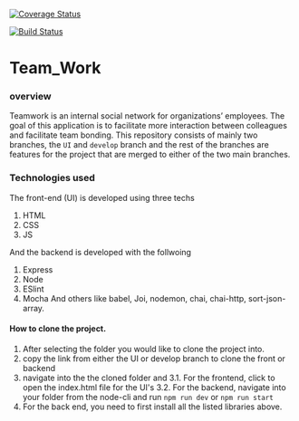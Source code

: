 [![Coverage Status](https://coveralls.io/repos/github/mutabazigakuba/Team_Work/badge.svg?branch=develop)](https://coveralls.io/github/mutabazigakuba/Team_Work?branch=develop)

[![Build Status](https://travis-ci.org/mutabazigakuba/Team_Work.svg?branch=develop)](https://travis-ci.org/mutabazigakuba/Team_Work)

# Team_Work

### overview
Teamwork is an internal social network for organizations’ employees. The goal of this application is to facilitate more interaction between colleagues and facilitate team bonding.
This repository consists of mainly two branches, the `UI` and `develop` branch and the rest of the branches are features for the project that are merged to either of the two main branches.

### Technologies used
The front-end (UI) is developed using three techs
1. HTML
2. CSS
3. JS

And the backend is developed with the follwoing
1. Express
2. Node
3. ESlint
4. Mocha
And others like babel, Joi, nodemon, chai, chai-http, sort-json-array.

#### How to clone the project.
1. After selecting the folder you would like to clone the project into.
2. copy the link from either the UI or develop branch to clone the front or backend
3. navigate into the the cloned folder and 
  3.1. For the frontend, click to open the index.html file for the UI's
  3.2. For the backend, navigate into your folder from the node-cli and run `npm run dev` or `npm run start`
4. For the back end, you need to first install all the listed libraries above.

